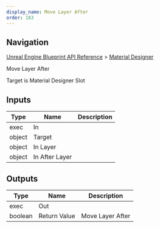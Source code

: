 ```yaml
---
display_name: Move Layer After
order: 183
---
```

## Navigation

[Unreal Engine Blueprint API Reference](https://dev.epicgames.com/documentation/en-us/unreal-engine/BlueprintAPI) > [Material Designer](https://dev.epicgames.com/documentation/en-us/unreal-engine/BlueprintAPI/MaterialDesigner)

Move Layer After

Target is Material Designer Slot

## Inputs

| Type | Name | Description |
| --- | --- | --- |
| exec | In |  |
| object | Target |  |
| object | In Layer |  |
| object | In After Layer |  |

## Outputs

| Type | Name | Description |
| --- | --- | --- |
| exec | Out |  |
| boolean | Return Value | Move Layer After |
